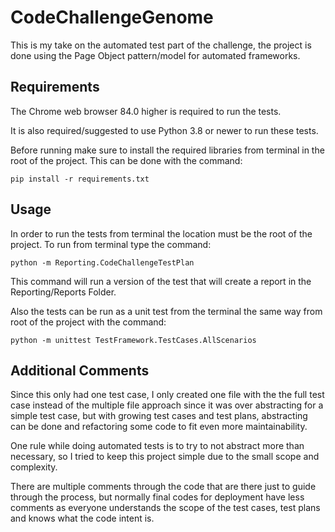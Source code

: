 # CodeChallengeGenome
This is my take on the automated test part of the challenge, the project is done using the Page Object pattern/model for automated frameworks.

## Requirements
The Chrome web browser 84.0 higher is required to run the tests.

It is also required/suggested to use Python 3.8 or newer to run these tests.

Before running make sure to install the required libraries from terminal in the root of the project. This can be done with the command: 

```shell
pip install -r requirements.txt
```
## Usage

In order to run the tests from terminal the location must be the root of the project. To run from terminal type the command:

```shell
python -m Reporting.CodeChallengeTestPlan
```
This command will run a version of the test that will create a report in the Reporting/Reports Folder.

Also the tests can be run as a unit test from the terminal the same way from root of the project with the command:

```shell
python -m unittest TestFramework.TestCases.AllScenarios
```

## Additional Comments
Since this only had one test case, I only created one file with the the full test case instead of the multiple file approach since it was over abstracting for a simple test case, but with growing test cases and test plans, abstracting can be done and refactoring some code to fit even more maintainability.

One rule while doing automated tests is to try to not abstract more than necessary, so I tried to keep this project simple due to the small scope and complexity.

There are multiple comments through the code that are there just to guide through the process, but normally final codes for deployment have less comments as everyone understands the scope of the test cases, test plans and knows what the code intent is.
